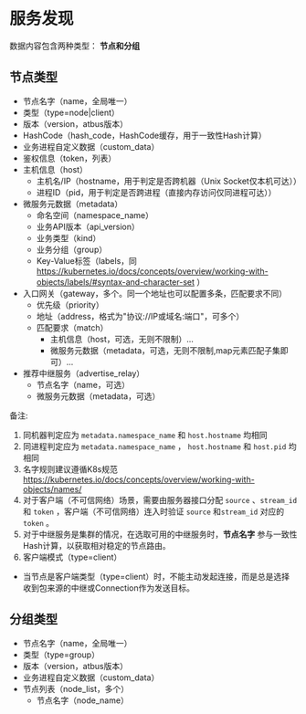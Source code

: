 # 服务发现

数据内容包含两种类型： **节点和分组**

## 节点类型

+ 节点名字（name，全局唯一）
+ 类型（type=node|client）
+ 版本（version，atbus版本）
+ HashCode（hash_code，HashCode缓存，用于一致性Hash计算）
+ 业务进程自定义数据（custom_data）
+ 鉴权信息（token，列表）
+ 主机信息（host）
  + 主机名/IP（hostname，用于判定是否跨机器（Unix Socket仅本机可达））
  + 进程ID（pid，用于判定是否跨进程（直接内存访问仅同进程可达））
+ 微服务元数据（metadata）
  + 命名空间（namespace_name）
  + 业务API版本（api_version）
  + 业务类型（kind）
  + 业务分组（group）
  + Key-Value标签（labels，同 <https://kubernetes.io/docs/concepts/overview/working-with-objects/labels/#syntax-and-character-set> ）
+ 入口网关（gateway，多个。同一个地址也可以配置多条，匹配要求不同）
  + 优先级（priority）
  + 地址（address，格式为"协议://IP或域名:端口"，可多个）
  + 匹配要求（match）
    + 主机信息（host，可选，无则不限制）...
    + 微服务元数据（metadata，可选，无则不限制,map元素匹配子集即可）...
+ 推荐中继服务（advertise_relay）
  + 节点名字（name，可选）
  + 微服务元数据（metadata，可选）

备注:

1. 同机器判定应为 `metadata.namespace_name` 和 `host.hostname` 均相同
2. 同进程判定应为 `metadata.namespace_name` ， `host.hostname` 和 `host.pid` 均相同
3. 名字规则建议遵循K8s规范 <https://kubernetes.io/docs/concepts/overview/working-with-objects/names/>
4. 对于客户端（不可信网络）场景，需要由服务器接口分配 `source` 、`stream_id` 和 `token` ，客户端（不可信网络）连入时验证 `source` 和`stream_id` 对应的 `token` 。
5. 对于中继服务是集群的情况，在选取可用的中继服务时，**节点名字** 参与一致性Hash计算，以获取相对稳定的节点路由。
6. 客户端模式（type=client）

  + 当节点是客户端类型（type=client）时，不能主动发起连接，而是总是选择收到包来源的中继或Connection作为发送目标。

## 分组类型

+ 节点名字（name，全局唯一）
+ 类型（type=group）
+ 版本（version，atbus版本）
+ 业务进程自定义数据（custom_data）
+ 节点列表（node_list，多个）
  + 节点名字（node_name）

